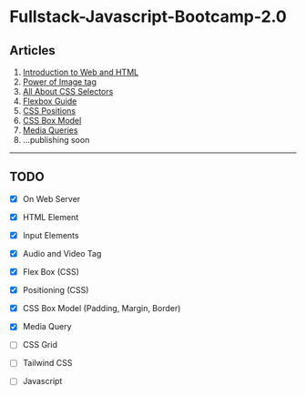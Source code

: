 # Fullstack-Javascript-Bootcamp-2.0

## Articles
1. [Introduction to Web and HTML](https://shivananda.hashnode.dev/introduction-to-web-and-html)
2. [Power of Image tag](https://shivananda.hashnode.dev/power-of-image-tag)
3. [All About CSS Selectors](https://shivananda.hashnode.dev/all-about-css-selectors)
4. [Flexbox Guide](https://shivananda.hashnode.dev/flexbox-guide)
5. [CSS Positions](https://shivananda.hashnode.dev/css-positions)
6. [CSS Box Model](https://shivananda.hashnode.dev/the-css-box-model)
7. [Media Queries](https://shivananda.hashnode.dev/media-queries)
8. ...publishing soon

<hr>

## TODO
- [x] On Web Server
- [x] HTML Element
- [x] Input Elements
- [x] Audio and Video Tag
- [x] Flex Box (CSS)
- [x] Positioning (CSS)
- [x] CSS Box Model (Padding, Margin, Border)
- [x] Media Query 
- [ ] CSS Grid
- [ ] Tailwind CSS
- [ ] Javascript

